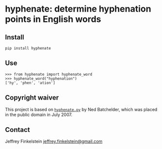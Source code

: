 # hyphenate: determine hyphenation points in English words #

Install
-------

    pip install hyphenate


Use
---

    >>> from hyphenate import hyphenate_word
    >>> hyphenate_word("hyphenation")
    ['hy', 'phen', 'ation']


Copyright waiver
----------------

This project is based on [`hyphenate.py`][1] by Ned Batchelder, which was
placed in the public domain in July 2007.

[1]: http://nedbatchelder.com/code/modules/hyphenate.html


Contact
-------

Jeffrey Finkelstein <jeffrey.finkelstein@gmail.com>
